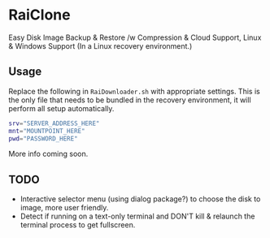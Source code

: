 # RaiClone
Easy Disk Image Backup & Restore /w Compression & Cloud Support, Linux & Windows Support (In a Linux recovery environment.)

## Usage

Replace the following in `RaiDownloader.sh` with appropriate settings. This is the only file that needs to be bundled in the recovery environment, it will perform all setup automatically.
```bash
srv="SERVER_ADDRESS_HERE"
mnt="MOUNTPOINT_HERE"
pwd="PASSWORD_HERE"
```

More info coming soon.

## TODO

- Interactive selector menu (using dialog package?) to choose the disk to image, more user friendly.
- Detect if running on a text-only terminal and DON'T kill & relaunch the terminal process to get fullscreen.